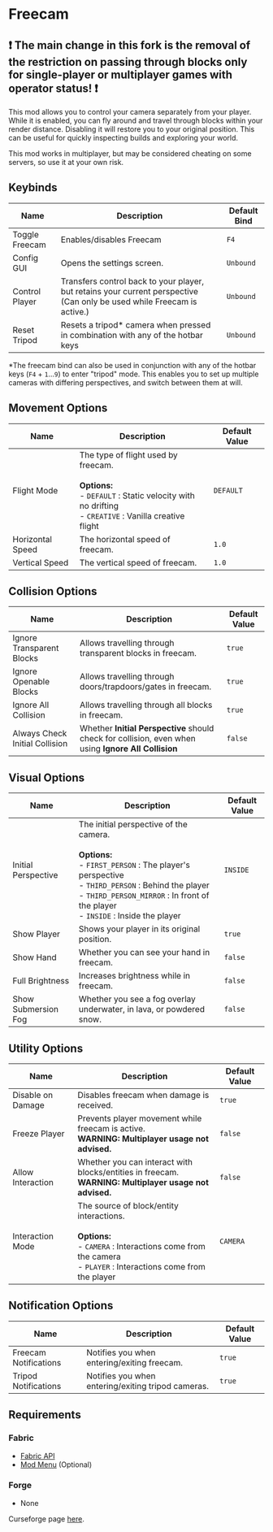 # Freecam

## ❗ The main change in this fork is the removal of the restriction on passing through blocks only for single-player or multiplayer games with operator status! ❗

This mod allows you to control your camera separately from your player. While it is enabled, you can fly around and travel through blocks within your render distance. Disabling it will restore you to your original position. This can be useful for quickly inspecting builds and exploring your world. 

This mod works in multiplayer, but may be considered cheating on some servers, so use it at your own risk.

## Keybinds

| Name           | Description                                                                                                             | Default Bind |
|----------------|-------------------------------------------------------------------------------------------------------------------------|--------------|
| Toggle Freecam | Enables/disables Freecam                                                                                                | `F4`         |
| Config GUI     | Opens the settings screen.                                                                                              | `Unbound`    |
| Control Player | Transfers control back to your player, but retains your current perspective (Can only be used while Freecam is active.) | `Unbound`    |
| Reset Tripod   | Resets a tripod\* camera when pressed in combination with any of the hotbar keys                                        | `Unbound`    |

\*The freecam bind can also be used in conjunction with any of the hotbar keys (`F4` + `1`...`9`) to enter "tripod" mode. This enables you to set up multiple cameras with differing perspectives, and switch between them at will.

## Movement Options

| Name             | Description                                                                                                                                                 | Default Value |
|------------------|-------------------------------------------------------------------------------------------------------------------------------------------------------------|---------------|
| Flight Mode      | The type of flight used by freecam.<br /><br />**Options:**<br />- `DEFAULT` : Static velocity with no drifting<br />- `CREATIVE` : Vanilla creative flight | `DEFAULT`     |
| Horizontal Speed | The horizontal speed of freecam.                                                                                                                            | `1.0`         |
| Vertical Speed   | The vertical speed of freecam.                                                                                                                              | `1.0`         |

## Collision Options

| Name                           | Description                                                                                          | Default Value |
|--------------------------------|------------------------------------------------------------------------------------------------------|---------------|
| Ignore Transparent Blocks      | Allows travelling through transparent blocks in freecam.                                             | `true`        |
| Ignore Openable Blocks         | Allows travelling through doors/trapdoors/gates in freecam.                                          | `true`        |
| Ignore All Collision           | Allows travelling through all blocks in freecam.                                                     | `true`        |
| Always Check Initial Collision | Whether **Initial Perspective** should check for collision, even when using **Ignore All Collision** | `false`       |

## Visual Options

| Name                | Description                                                                                                                                                                                                                                         | Default Value |
|---------------------|-----------------------------------------------------------------------------------------------------------------------------------------------------------------------------------------------------------------------------------------------------|---------------|
| Initial Perspective | The initial perspective of the camera.<br /><br />**Options:**<br />- `FIRST_PERSON` : The player's perspective<br />- `THIRD_PERSON` : Behind the player<br />- `THIRD_PERSON_MIRROR` : In front of the player<br />- `INSIDE` : Inside the player | `INSIDE`      |
| Show Player         | Shows your player in its original position.                                                                                                                                                                                                         | `true`        |
| Show Hand           | Whether you can see your hand in freecam.                                                                                                                                                                                                           | `false`       |
| Full Brightness     | Increases brightness while in freecam.                                                                                                                                                                                                              | `false`       |
| Show Submersion Fog | Whether you see a fog overlay underwater, in lava, or powdered snow.                                                                                                                                                                                | `false`       |

## Utility Options

| Name              | Description                                                                                                                                                              | Default Value |
|-------------------|--------------------------------------------------------------------------------------------------------------------------------------------------------------------------|---------------|
| Disable on Damage | Disables freecam when damage is received.                                                                                                                                | `true`        |
| Freeze Player     | Prevents player movement while freecam is active.<br />**WARNING: Multiplayer usage not advised.**                                                                       | `false`       |
| Allow Interaction | Whether you can interact with blocks/entities in freecam.<br />**WARNING: Multiplayer usage not advised.**                                                               | `false`       |
| Interaction Mode  | The source of block/entity interactions.<br /><br />**Options:**<br />- `CAMERA` : Interactions come from the camera<br />- `PLAYER` : Interactions come from the player | `CAMERA`      |

## Notification Options

| Name                  | Description                                             | Default Value |
|-----------------------|---------------------------------------------------------|---------------|
| Freecam Notifications | Notifies you when entering/exiting freecam.             | `true`        |
| Tripod Notifications  | Notifies you when entering/exiting tripod cameras.<br/> | `true`        |

## Requirements

### Fabric
- [Fabric API](https://www.curseforge.com/minecraft/mc-mods/fabric-api)
- [Mod Menu](https://www.curseforge.com/minecraft/mc-mods/modmenu) (Optional)

### Forge
- None

Curseforge page [here](https://www.curseforge.com/minecraft/mc-mods/free-cam).
